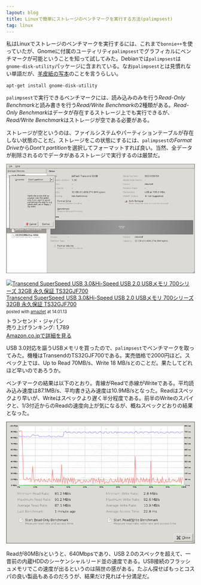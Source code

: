 ```yaml
---
layout: blog
title: Linuxで簡単にストレージのベンチマークを実行する方法(palimpsest)
tag: linux
---
```




私はLinuxでストレージのベンチマークを実行するには、これまで`bonnie++`を使っていたが、Gnomeに付属のユーティリティ`palimpsest`でグラフィカルにベンチマークが可能ということを知って試してみた。Debianでは`palimpsest`は`gnome-disk-utility`パッケージに含まれている。なお`palimpsest`とは見慣れない単語だが、[羊皮紙の写本](http://ja.wikipedia.org/wiki/%E3%83%91%E3%83%AA%E3%83%B3%E3%83%97%E3%82%BB%E3%82%B9%E3%83%88)のことを言うらしい。

~~~~
apt-get install gnome-disk-utility
~~~~

`palimpsest`で実行できるベンチマークには、読み込みのみを行う*Read-Only Benchmark*と読み書きを行う*Read/Write Benchmark*の2種類がある。*Read-Only Benchmark*はデータが存在するストレージ上でも実行できるが、*Read/Write Benchmark*はストレージが空である必要がある。

ストレージが空というのは、ファイルシステムやパーティションテーブルが存在しない状態のことだ。ストレージをこの状態にするには、`palimpsest`の*Format Drive*から*Dont't partition*を選択してフォーマットすれば良い。当然、全データが削除されるのでデータがあるストレージで実行するのは厳禁だ。

![Format Dont Partition](/assets/2014_01_13_palimpsest_1.png)



<div class="amazlet-box" style="margin-bottom:0px;"><div class="amazlet-image" style="float:left;margin:0px 12px 1px 0px;"><a href="http://www.amazon.co.jp/exec/obidos/ASIN/B004HXHIOM/xmisao-22/ref=nosim/" name="amazletlink" target="_blank"><img src="http://ecx.images-amazon.com/images/I/31MdE0nrooL._SL160_.jpg" alt="Transcend  SuperSpeed USB 3.0&Hi-Speed USB 2.0 USBメモリ 700シリーズ 32GB 永久保証 TS32GJF700" style="border: none;" /></a></div><div class="amazlet-info" style="line-height:120%; margin-bottom: 10px"><div class="amazlet-name" style="margin-bottom:10px;line-height:120%"><a href="http://www.amazon.co.jp/exec/obidos/ASIN/B004HXHIOM/xmisao-22/ref=nosim/" name="amazletlink" target="_blank">Transcend  SuperSpeed USB 3.0&Hi-Speed USB 2.0 USBメモリ 700シリーズ 32GB 永久保証 TS32GJF700</a><div class="amazlet-powered-date" style="font-size:80%;margin-top:5px;line-height:120%">posted with <a href="http://www.amazlet.com/" title="amazlet" target="_blank">amazlet</a> at 14.01.13</div></div><div class="amazlet-detail">トランセンド・ジャパン <br />売り上げランキング: 1,789<br /></div><div class="amazlet-sub-info" style="float: left;"><div class="amazlet-link" style="margin-top: 5px"><a href="http://www.amazon.co.jp/exec/obidos/ASIN/B004HXHIOM/xmisao-22/ref=nosim/" name="amazletlink" target="_blank">Amazon.co.jpで詳細を見る</a></div></div></div><div class="amazlet-footer" style="clear: left"></div></div>

USB 3.0対応を謳うUSBメモリを買ったので、`palimpsest`でベンチマークを取ってみた。機種はTransendのTS32GJF700である。実売価格で2000円ほど。スペック上では、Up to Read 70MB/s、Write 18 MB/sとのことだ。果たしてどれほど早いのであろうか。

ベンチマークの結果は以下のとおり。青線がReadで赤線がWriteである。平均読み込み速度は87.1MB/s、平均書き込み速度は10.9MB/sとなった。Readはスペックより早いが、Writeはスペックより遅く半分程度である。前半のWriteのスパイクと、1/3付近からのReadの速度向上が気になるが、概ねスペックどおりの結果となった。

![Format Dont Partition](/assets/2014_01_13_palimpsest_2.png)

Readが80MB/sというと、640Mbpsであり、USB 2.0のスペックを超えて、一昔前の内蔵HDDのシーケンシャルリード並の速度である。USB接続のフラッシュメモリでこの速度が出るというのは隔世の感がある。たぶん探せばもっとコスパの良い製品もあるのだろうが、結果だけ見れば十分満足だ。
